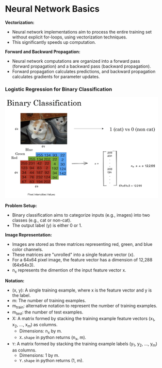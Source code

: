 # Neural Network Basics
**Vectorization:**

- Neural network implementations aim to process the entire training set without explicit for-loops, using vectorization techniques.
- This significantly speeds up computation.

**Forward and Backward Propagation:**

- Neural network computations are organized into a forward pass (forward propagation) and a backward pass (backward propagation).
- Forward propagation calculates predictions, and backward propagation calculates gradients for parameter updates.

### Logistic Regression for Binary Classification
![Binary Classification](./images/01-binary-classification.png)

**Problem Setup:**
- Binary classification aims to categorize inputs (e.g., images) into two classes (e.g., cat or non-cat).  
- The output label (y) is either 0 or 1.

**Image Representation:**
- Images are stored as three matrices representing red, green, and blue color channels.  
- These matrices are "unrolled" into a single feature vector (x).  
- For a 64x64 pixel image, the feature vector has a dimension of 12,288 (64x64x3).
- n<sub>x</sub> represents the dimention of the input feature vector x.

**Notation:**
- (x, y): A single training example, where x is the feature vector and y is the label.
- m: The number of training examples.
- m<sub>train</sub>: alternative notation to represent the number of training examples.
- m<sub>test</sub>: the number of test examples.
- X: A matrix formed by stacking the training example feature vectors (x<sub>1</sub>, x<sub>2</sub>, ..., x<sub>m</sub>) as columns.
    - Dimensions: n<sub>x</sub> by m.
    - `X.shape` in python returns (n<sub>x</sub>, m).
- `Y`: A matrix formed by stacking the training example labels (y<sub>1</sub>, y<sub>2</sub>, ..., y<sub>m</sub>) as columns.
    - Dimensions: 1 by m.
    - `Y.shape` in python returns (1, m).

